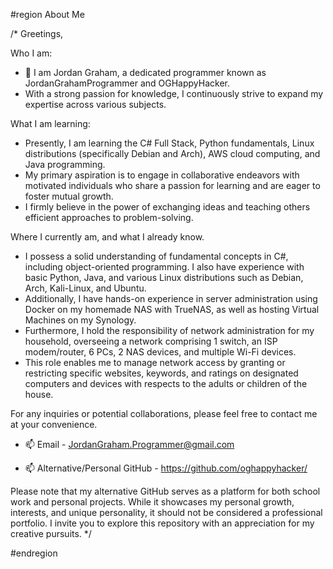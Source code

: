 #region About Me

/*
 Greetings,

Who I am:
 
- 👋 I am Jordan Graham, a dedicated programmer known as JordanGrahamProgrammer and OGHappyHacker.
- With a strong passion for knowledge, I continuously strive to expand my expertise across various subjects.

What I am learning:

- Presently, I am learning the C# Full Stack, Python fundamentals, Linux distributions (specifically Debian and Arch), AWS cloud computing, and Java programming.
- My primary aspiration is to engage in collaborative endeavors with motivated individuals who share a passion for learning and are eager to foster mutual growth.
- I firmly believe in the power of exchanging ideas and teaching others efficient approaches to problem-solving.

Where I currently am, and what I already know.

- I possess a solid understanding of fundamental concepts in C#, including object-oriented programming. I also have experience with basic Python, Java, and various Linux distributions such as Debian, Arch, Kali-Linux, and Ubuntu.
- Additionally, I have hands-on experience in server administration using Docker on my homemade NAS with TrueNAS, as well as hosting Virtual Machines on my Synology.
- Furthermore, I hold the responsibility of network administration for my household, overseeing a network comprising 1 switch, an ISP modem/router, 6 PCs, 2 NAS devices, and multiple Wi-Fi devices.
- This role enables me to manage network access by granting or restricting specific websites, keywords, and ratings on designated computers and devices with respects to the adults or children of the house.

For any inquiries or potential collaborations, please feel free to contact me at your convenience.

- 📫 Email - JordanGraham.Programmer@gmail.com

- 📫 Alternative/Personal GitHub - https://github.com/oghappyhacker/

Please note that my alternative GitHub serves as a platform for both school work and personal projects. 
While it showcases my personal growth, interests, and unique personality, it should not be considered a professional portfolio. 
I invite you to explore this repository with an appreciation for my creative pursuits.
*/

#endregion
<!---
JordanGrahamProgrammer/JordanGrahamProgrammer is a ✨ special ✨ repository because its `README.md` (this file) appears on your GitHub profile.
You can click the Preview link to take a look at your changes.
--->
